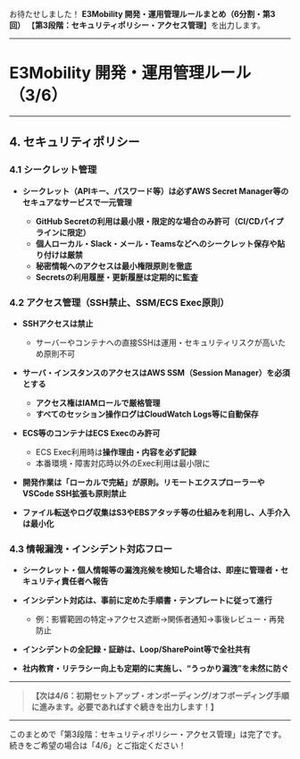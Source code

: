 お待たせしました！
**E3Mobility 開発・運用管理ルールまとめ（6分割・第3回）**
【**第3段階：セキュリティポリシー・アクセス管理**】を出力します。

---

# E3Mobility 開発・運用管理ルール（3/6）

---

## 4. セキュリティポリシー

### 4.1 シークレット管理

* **シークレット（APIキー、パスワード等）は必ずAWS Secret Manager等のセキュアなサービスで一元管理**

  * **GitHub Secretの利用は最小限・限定的な場合のみ許可（CI/CDパイプラインに限定）**
  * **個人ローカル・Slack・メール・Teamsなどへのシークレット保存や貼り付けは厳禁**
  * **秘密情報へのアクセスは最小権限原則を徹底**
  * **Secretsの利用履歴・更新履歴は定期的に監査**

### 4.2 アクセス管理（SSH禁止、SSM/ECS Exec原則）

* **SSHアクセスは禁止**

  * サーバーやコンテナへの直接SSHは運用・セキュリティリスクが高いため原則不可
* **サーバ・インスタンスのアクセスはAWS SSM（Session Manager）を必須とする**

  * **アクセス権はIAMロールで厳格管理**
  * **すべてのセッション操作ログはCloudWatch Logs等に自動保存**
* **ECS等のコンテナはECS Execのみ許可**

  * ECS Exec利用時は**操作理由・内容を必ず記録**
  * 本番環境・障害対応時以外のExec利用は最小限に
* **開発作業は「ローカルで完結」が原則。リモートエクスプローラーやVSCode SSH拡張も原則禁止**
* **ファイル転送やログ収集はS3やEBSアタッチ等の仕組みを利用し、人手介入は最小化**

### 4.3 情報漏洩・インシデント対応フロー

* **シークレット・個人情報等の漏洩兆候を検知した場合は、即座に管理者・セキュリティ責任者へ報告**
* **インシデント対応は、事前に定めた手順書・テンプレートに従って進行**

  * 例：影響範囲の特定→アクセス遮断→関係者通知→事後レビュー・再発防止
* **インシデントの全記録・証跡は、Loop/SharePoint等で全社共有**
* **社内教育・リテラシー向上も定期的に実施し、“うっかり漏洩”を未然に防ぐ**

---

> **【次は4/6：初期セットアップ・オンボーディング/オフボーディング手順に進みます。必要であればすぐ続きを出力します！】**

---

このまとめで「第3段階：セキュリティポリシー・アクセス管理」は完了です。
続きをご希望の場合は「4/6」とご指定ください！
